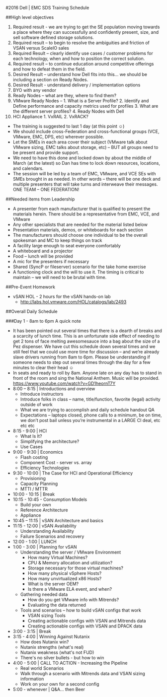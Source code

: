 #2016 Dell | EMC SDS Training Schedule

##High level objectives
1. Required result - we are trying to get the SE population moving towards a place where they can successfully and confidently present, size, and sell software defined storage solutions.
2. Required result – to begin to resolve the ambiguities and friction of VSAN versus ScaleIO sales
3. Required Result – clearly identify use cases / customer problems for each technology, when and how to position the correct solution.
4. Required result – to continue education around competitive offerings and how to defeat them in the field.
5. Desired Result – understand how Dell fits into this…  we should be including a section on Ready Nodes.
6. Desired Result - understand delivery / implementation options
  1. BYO with any vendor
  2. Ready Nodes – what are they, where to find them?
  3. VMware Ready Nodes –
    1. What is a Server Profile?
    2. Identify and Define performance and capacity metrics used for profiles
    3. What are the different server profiles?
    4. Ready Nodes with Dell
  4. HCI Appliance
    1. VxRAIL
    2. VxRACK?


* The training is suggested to last 1 day (at this point ☺)
* We should include cross-Federation and cross-functional groups (VCE, VMware, EMC, DPS, etc) wherever possible.
* Let the SMEs in each area cover their subject (VMware talk about VMware sizing, EMC talks about storage, etc) – BUT all groups need to be present and provide support.  
* We need to have this done and locked down by about the middle of March (at the latest) so Dan has time to lock down resources, locations, and calendars.
* The session will be led by a team of EMC, VMware, and VCE SEs with SMEs brought in as needed.  In other words – there will be one deck and multiple presenters that will take turns and interweave their messages.  ONE TEAM – ONE FEDERATION!

##Needed items from Leadership
* A presenter from each manufacturer that is qualified to present the materials herein.  There should be a representative from EMC, VCE, and VMware
* Any other specialists that are needed for the material listed below
* Presentation materials, demos, or whiteboards for each section
* The manufacturers should choose one individual to be the overall spokesman and MC to keep things on track
* A facility large enough to seat everyone comfortably
* A whiteboard and a projector
* Food – lunch will be provided
* A mic for the presenters if necessary
* Shared (SyncP or fileserver) scenario for the take home exercise
* A functioning clock and the will to use it.  The timing is critical to maintain – we will need to be brutal with time.

##Pre-Event Homework
* vSAN HOL - 2 hours for the vSAN hands-on lab
  * http://labs.hol.vmware.com/HOL/catalogs/lab/2493

##Overall Daily Schedule

###Day 1 - 8am to 6pm
A quick note
* It has been pointed out several times that there is a dearth of breaks and a scarcity of lunch time.  This is an unfortunate side effect of needing to get 2 tons of face melting awesomesauce into a bag about the size of a Pez dispenser.  We have cut this schedule down several times and we still feel that we could use more time for discussion – and we’re already slave drivers running from 8am to 6pm.  Please be understanding if someone needs to step out several times through the day for a few minutes to clear their head ☺
* In seats and ready to roll by 8am.  Anyone late on any day has to stand in front of the room and sing the National Anthem.  Music will be provided.  https://www.youtube.com/watch?v=GD1heornT7Y
* 8:00 – 8:15 | Introductions and overview
  * Introduce instructors
  * Introduce folks in class – name, title/function, favorite (legal) activity outside of work
  * What we are trying to accomplish and daily schedule handout QA
  * Expectations – laptops closed, phone calls to a minimum, be on time, we don’t post bail unless you’re instrumental in a LARGE CI deal, etc etc etc
* 8:15 - 9:00 | HCI
  * What Is It?
  * Simplifying the architecture?
  * Use Cases
* 9:00 - 9:30 | Economics
  * Flash costing
  * Component Cost - server vs. array
  * Efficiency Technologies
* 9:30 - 10:00 | The Case for HCI and Operational Efficiency
  * Provisioning
  * Capacity Planning
  * MTTI / MTTR
* 10:00 - 10:15 | Break
* 10:15 - 10:45 - Consumption Models
  * Build your own
  * Reference Architecture
  * Appliance
* 10:45 – 11:15 | vSAN Architecture and basics
* 11:15 - 12:00 | vSAN Availability
  * Understanding Availability
  * Failure Scenarios and recovery
* 12:00 - 1:00 | LUNCH
* 1:00 - 3:00 | Planning for vSAN
  * Understanding the server / VMware Environment
    * How many Virtual Machines?
    * CPU & Memory allocation and utilization?
    * Storage necessary for those virtual machines?
    * How many physical vSphere Hosts?
    * How many unvirtualized x86 Hosts?
    * What is the server OEM?
    * Is there a VMware ELA event, and when?
  * Gathering needed data
    * How do you get VMware info with Mitrends?
    * Evaluating the data returned
  * Tools and scenarios – how to build vSAN configs that work
    * VSAN sizing Tools
    * Creating actionable configs with VSAN and Mitrends data
    * Creating actionable configs with VSAN and DPACK data
* 3:00 - 3:15 | Break
* 3:15 - 4:00 | Winning Against Nutanix
  * How does Nutanix win?
  * Nutanix strengths (what's real)
  * Nutanix weakness (what's not FUD)
  * There's no silver bullets - but how to win
* 4:00 - 5:00 | CALL TO ACTION - Increasing the Pipeline
  * Real world Scenarios
  * Walk through a scenario with Mitrends data and VSAN sizing information
  * Work on your own for a second config
* 5:00 - whenever | Q&A... then Beer
